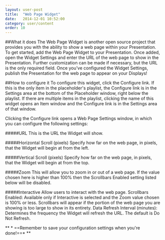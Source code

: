 ```yaml
---
layout: user-post
title:  "Web Page Widget"
date:   2014-12-01 10:52:00
category: user/content
order: 10
---
```


##What it does
The Web Page Widget is another open source project that provides you with the ability to show a web page within your Presentation. To get started, add the Web Page Widget to your Presentation. Once added, open the Widget Settings and enter the URL of the web page to show in the Presentation. Further customization can be made if necessary, but the URL is the only required field. Once you’ve configured the Widget Settings, publish the Presentation for the web page to appear on your Displays!
 
##How to configure it
To configure this widget, click the Configure link.  If this is the only item in the placeholder's playlist, the Configure link is in the Settings area at the bottom of the Placeholder window, right below the playlist. If there are multiple items in the playlist, clicking the name of this widget opens an Item window and the Configure link is in the Settings area of that window.

Clicking the Configure link opens a Web Page Settings window, in which you can configure the following settings:

#####URL
This is the URL the Widget will show.

#####Horizontal Scroll (pixels)
Specify how far on the web page, in pixels, that the Widget will begin at from the left.

#####Vertical Scroll (pixels)
Specify how far on the web page, in pixels, that the Widget will begin at from the top.

#####Zoom
This will allow you to zoom in or out of a web page. If the value chosen here is higher than 100% then the Scrollbars Enabled setting listed below will be disabled.

#####Interactive
Allow users to interact with the web page.
Scrollbars Enabled: Available only if Interactive is selected and the Zoom value chosen is 100% or less. Scrollbars will appear if the portion of the web page you are showing is too large to show in its entirety.
Data Refresh Interval (minutes): Determines the frequency the Widget will refresh the URL. The default is Do Not Refresh.


** * ==Remember to save your configuration settings when you're done!==* ** 